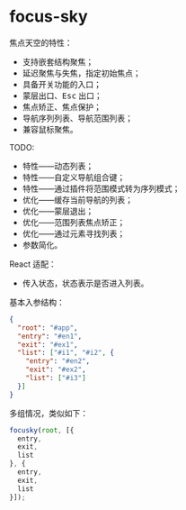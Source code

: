 # focus-sky

焦点天空的特性：

- 支持嵌套结构聚焦；
- 延迟聚焦与失焦，指定初始焦点；
- 具备开关功能的入口；
- 蒙层出口、<kbd>Esc</kbd> 出口；
- 焦点矫正、焦点保护；
- 导航序列列表、导航范围列表；
- 兼容鼠标聚焦。

TODO:

- 特性——动态列表；
- 特性——自定义导航组合键；
- 特性——通过插件将范围模式转为序列模式；
- 优化——缓存当前导航的列表；
- 优化——蒙层退出；
- 优化——范围列表焦点矫正；
- 优化——通过元素寻找列表；
- 参数简化。

React 适配：
- 传入状态，状态表示是否进入列表。

基本入参结构：

```json
{
  "root": "#app",
  "entry": "#en1",
  "exit": "#ex1",
  "list": ["#i1", "#i2", {
    "entry": "#en2",
    "exit": "#ex2",
    "list": ["#i3"]
  }]
}
```

多组情况，类似如下：

```javascript
focusky(root, [{
  entry,
  exit,
  list
}, {
  entry,
  exit,
  list
}]);
```
